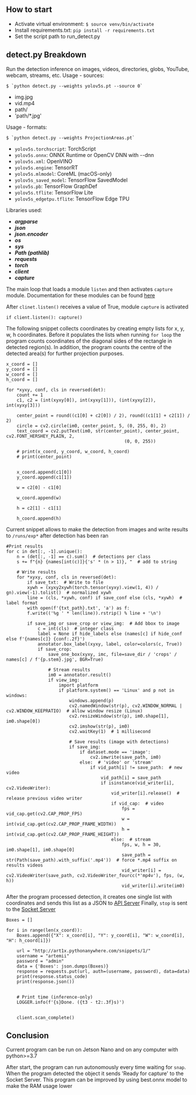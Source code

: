 ## How to start
- Activate virtual environment: `$ source venv/bin/activate`
- Install requirements.txt: `pip install -r requirements.txt`
- Set the script path to run_detect.py


## detect.py Breakdown
Run the detection inference on images, videos, directories, globs, YouTube, webcam, streams, etc.
Usage - sources:

    $ `python detect.py --weights yolov5s.pt --source 0`

- img.jpg          
- vid.mp4              
- path/                       
- 'path/*.jpg' 
                                                     

Usage - formats:

    $ `python detect.py --weights ProjectionAreas.pt`

- `yolov5s.torchscript`:         TorchScript
- `yolov5s.onnx`:                ONNX Runtime or OpenCV DNN with --dnn
- `yolov5s.xml`:                 OpenVINO
- `yolov5s.engine`:              TensorRT
- `yolov5s.mlmodel`:             CoreML (macOS-only)
- `yolov5s_saved_model`:         TensorFlow SavedModel
- `yolov5s.pb`:                  TensorFlow GraphDef
- `yolov5s.tflite`:              TensorFlow Lite
- `yolov5s_edgetpu.tflite`:      TensorFlow Edge TPU

Libraries used:
- **_argparse_**
- **_json_**
- **_json.encoder_**
- **_os_**
- **_sys_**
- **_Path (pathlib)_**
- **_requests_**
- **_torch_**
- **_client_** 
- **_capture_**

The main loop that loads a module `listen` and then activates `capture` module. Documentation for these modules can be found [here](https://github.com/dcomradd/ObjectClassification/tree/Module_Breakdown#readme)

After `clinet.listen()` receives a value of True, module `capture` is activated

`if client.listen():
    capture()`

The following snippet collects coordinates by creating empty lists for x, y, w, h coordinates. Before it populates the
lists when running `for loop` the program counts coordinates of the diagonal sides of the rectangle in detected region(s).
In addition, the program counts the centre of the detected area(s) for further projection purposes. 

  
```
x_coord = []
y_coord = []
w_coord = []
h_coord = []

for *xyxy, conf, cls in reversed(det):
    count += 1
    c1, c2 = (int(xyxy[0]), int(xyxy[1])), (int(xyxy[2]), int(xyxy[3]))

    center_point = round((c1[0] + c2[0]) / 2), round((c1[1] + c2[1]) / 2)
    circle = cv2.circle(im0, center_point, 5, (0, 255, 0), 2)
    text_coord = cv2.putText(im0, str(center_point), center_point, cv2.FONT_HERSHEY_PLAIN, 2,
                                             (0, 0, 255))

    # print(x_coord, y_coord, w_coord, h_coord)
    # print(center_point)


    x_coord.append(c1[0])
    y_coord.append(c1[1])

    w = c2[0] - c1[0]

    w_coord.append(w)

    h = c2[1] - c1[1]

    h_coord.append(h)
 ```
    
Current snippet allows to make the detection from images and write results to `/runs/exp*` after detection has been ran

```
#Print results
for c in det[:, -1].unique():
    n = (det[:, -1] == c).sum()  # detections per class
    s += f"{n} {names[int(c)]}{'s' * (n > 1)}, "  # add to string

    # Write results
    for *xyxy, conf, cls in reversed(det):
        if save_txt:  # Write to file
        xywh = (xyxy2xywh(torch.tensor(xyxy).view(1, 4)) / gn).view(-1).tolist()  # normalized xywh
        line = (cls, *xywh, conf) if save_conf else (cls, *xywh)  # label format
        with open(f'{txt_path}.txt', 'a') as f:
        f.write(('%g ' * len(line)).rstrip() % line + '\n')

        if save_img or save_crop or view_img:  # Add bbox to image
            c = int(cls)  # integer class
            label = None if hide_labels else (names[c] if hide_conf else f'{names[c]} {conf:.2f}')
            annotator.box_label(xyxy, label, color=colors(c, True))
            if save_crop:
                save_one_box(xyxy, imc, file=save_dir / 'crops' / names[c] / f'{p.stem}.jpg', BGR=True)

                # Stream results
                im0 = annotator.result()
                if view_img:
                    import platform
                    if platform.system() == 'Linux' and p not in windows:
                        windows.append(p)
                        cv2.namedWindow(str(p), cv2.WINDOW_NORMAL | cv2.WINDOW_KEEPRATIO)  # allow window resize (Linux)
                        cv2.resizeWindow(str(p), im0.shape[1], im0.shape[0])
                        cv2.imshow(str(p), im0)
                        cv2.waitKey(1)  # 1 millisecond

                        # Save results (image with detections)
                        if save_img:
                            if dataset.mode == 'image':
                                cv2.imwrite(save_path, im0)
                            else:  # 'video' or 'stream'
                                if vid_path[i] != save_path:  # new video
                                    vid_path[i] = save_path
                                    if isinstance(vid_writer[i], cv2.VideoWriter):
                                        vid_writer[i].release()  # release previous video writer
                                        if vid_cap:  # video
                                            fps = vid_cap.get(cv2.CAP_PROP_FPS)
                                            w = int(vid_cap.get(cv2.CAP_PROP_FRAME_WIDTH))
                                            h = int(vid_cap.get(cv2.CAP_PROP_FRAME_HEIGHT))
                                        else:  # stream
                                            fps, w, h = 30, im0.shape[1], im0.shape[0]
                                            save_path = str(Path(save_path).with_suffix('.mp4'))  # force *.mp4 suffix on results videos
                                            vid_writer[i] = cv2.VideoWriter(save_path, cv2.VideoWriter_fourcc(*'mp4v'), fps, (w, h))
                                            vid_writer[i].write(im0)
```

After the program processed detection, it creates one single list with coordinates and sends this list as a JSON to [API Server](https://github.com/dcomradd/Rest_API_Framework#readme)
Finally, `stop` is sent to the [Socket Server](https://github.com/dcomradd/ObjectClassification/tree/Module_Breakdown#readme)
        
```
Boxes = []

for i in range(len(x_coord)):
    Boxes.append({"X": x_coord[i], "Y": y_coord[i], "W": w_coord[i], "H": h_coord[i]})

    url = "http://art1x.pythonanywhere.com/snippets/1/"
    username = "artemii"
    password = "admin"
    data = {'Boxes': json.dumps(Boxes)}
    response = requests.put(url, auth=(username, password), data=data)
    print(response.status_code)
    print(response.json())


    # Print time (inference-only)
    LOGGER.info(f'{s}Done. ({t3 - t2:.3f}s)')


    client.scan_complete()
```

## Conclusion
Current program can be run on Jetson Nano and on any computer with python>=3.7

After start, the program can run autonomously every time waiting for `snap`. When the program detected the object it sends
'Ready for capture' to the Socket Server. This program can be improved by using best.onnx model to make the RAM usage lower 
